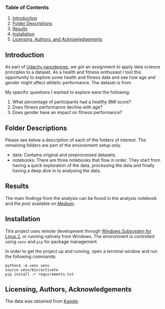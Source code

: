### Table of Contents

1. [Introduction](#intro)
2. [Folder Descriptions](#files)
3. [Results](#results)
4. [Installation](#installation)
5. [Licensing, Authors, and Acknowledgements](#licensing)

## Introduction<a name="intro"></a>

As part of [Udacity nanodegree](https://www.udacity.com/course/data-scientist-nanodegree--nd025?utm_source=gsem_brand&utm_medium=ads_r&utm_campaign=19167921312_c_individuals&utm_term=143524484639&utm_keyword=udacity%20data%20science_p&gclid=Cj0KCQiA5NSdBhDfARIsALzs2EAHpUX_4D3aZrBcu_PbklsCJYBWFEupJ-i6mpiKLVpCNy_7u8hDLVoaAje4EALw_wcB), we got an assignment to apply data science principles to a dataset. As a health and fitness enthusiast I tool this opportunity to explore some health and fitness data and see how age and gender might affect athletic performance. The dataset is from 

My specific questions I wanted to explore were the following:

1. What percentage of participants had a healthy BMI score?
2. Does fitness performance decline with age?
3. Does gender have an impact on fitness performance?

## Folder Descriptions <a name="files"></a>

Please see below a description of each of the folders of interest. The remaining folders are part of the environment setup only.
                                       
- data: Contains original and preprocessed datasets.          
- notebooks: There are three notebooks that flow in order. They start from having a quick exploration of the data, processing the data and finally having a deep dive in to analysing the data.  

## Results<a name="results"></a>

The main findings from the analysis can be found in the analysis notebook and the post available on [Medium](https://medium.com/@henriettewevell/you-dont-have-to-be-a-data-scientist-to-be-curious-656a677dcbfc).

## Installation <a name="installation"></a>

This project uses remote development through [Windows Subsystem for Linux 2](https://docs.microsoft.com/en-us/windows/wsl/install), or running natively from Windows. The environment is controlled using `venv` and `pip` for package management.

In order to get the project up and running, open a terminal window and run the following commands:

```
python3 -m venv venv
source venv/bin/activate
pip install -r requirements.txt
```

## Licensing, Authors, Acknowledgements<a name="licensing"></a>

The data was obtained from [Kaggle](https://www.kaggle.com/datasets/kukuroo3/body-performance-data).
